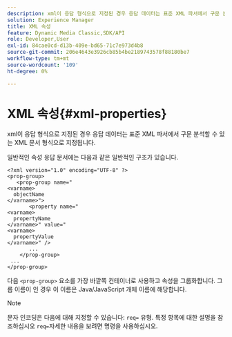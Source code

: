 ```yaml
---
description: xml이 응답 형식으로 지정된 경우 응답 데이터는 표준 XML 파서에서 구문 분석할 수 있는 XML 문서 형식으로 지정됩니다.
solution: Experience Manager
title: XML 속성
feature: Dynamic Media Classic,SDK/API
role: Developer,User
exl-id: 84cae0cd-d13b-409e-bd65-71c7e973d4b8
source-git-commit: 206e4643e3926cb85b4be2189743578f88180be7
workflow-type: tm+mt
source-wordcount: '109'
ht-degree: 0%

---
```


# XML 속성{#xml-properties}

xml이 응답 형식으로 지정된 경우 응답 데이터는 표준 XML 파서에서 구문 분석할 수 있는 XML 문서 형식으로 지정됩니다.

일반적인 속성 응답 문서에는 다음과 같은 일반적인 구조가 있습니다.

```
<?xml version="1.0" encoding="UTF-8" ?>
<prop-group>
   <prop-group name="
<varname>
  objectName
</varname>">
       <property name="
<varname>
  propertyName
</varname>" value="
<varname>
  propertyValue
</varname>" />
       ...
    </prop-group>
 ...
</prop-group>
```

다음 `<prop-group>` 요소를 가장 바깥쪽 컨테이너로 사용하고 속성을 그룹화합니다. 그룹 이름이 인 경우 이 이름은 Java/JavaScript 개체 이름에 해당합니다.

>[!NOTE]
>
>문자 인코딩은 다음에 대해 지정할 수 있습니다: `req=` 유형. 특정 항목에 대한 설명을 참조하십시오 `req=`자세한 내용을 보려면 명령을 사용하십시오.
